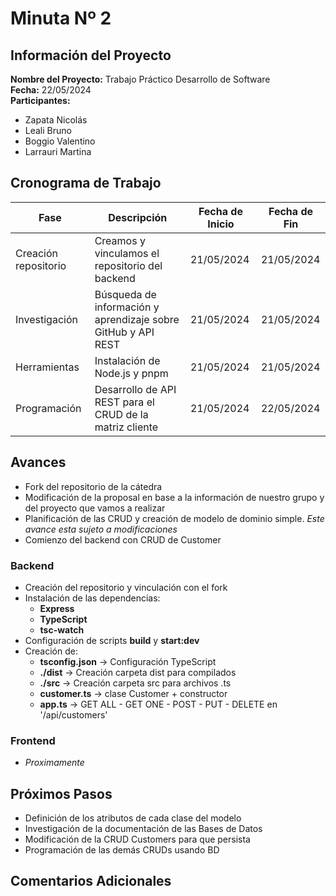 # Minuta Nº 2


##  Información del Proyecto

**Nombre del Proyecto:** Trabajo Práctico Desarrollo de Software  
**Fecha:** 22/05/2024    
**Participantes:**  
- Zapata Nicolás
- Leali Bruno
- Boggio Valentino
- Larrauri Martina

##  Cronograma de Trabajo

| Fase                  | Descripción                            | Fecha de Inicio | Fecha de Fin   |
|-----------------------|----------------------------------------|-----------------|----------------|
| Creación repositorio          | Creamos y vinculamos el repositorio del backend    | 21/05/2024  | 21/05/2024    |
| Investigación                | Búsqueda de información y aprendizaje sobre GitHub y API REST        | 21/05/2024  | 21/05/2024    |
| Herramientas            | Instalación de Node.js y pnpm   | 21/05/2024  | 21/05/2024 
| Programación            | Desarrollo de API REST para el CRUD de la matriz cliente   | 21/05/2024  | 22/05/2024   

## Avances
- Fork del repositorio de la cátedra
- Modificación de la proposal en base a la información de nuestro grupo y del proyecto que vamos a realizar
- Planificación de las CRUD y creación de modelo de dominio simple. *Este avance esta sujeto a modificaciones*
- Comienzo del backend con CRUD de Customer
###  Backend
- Creación del repositorio y vinculación con el fork
- Instalación de las dependencias:
	- **Express**
	- **TypeScript**
	- **tsc-watch**
- Configuración de scripts **build** y **start:dev**
- Creación de:
	-  **tsconfig.json** → Configuración TypeScript
	- **./dist** → Creación carpeta dist para compilados
	-  **./src** → Creación carpeta src para archivos .ts
	- **customer.ts** → clase Customer + constructor
	- **app.ts** → GET ALL - GET ONE - POST - PUT - DELETE en '/api/customers' 

###  Frontend
- *Proximamente*

##  Próximos Pasos

- Definición de los atributos de cada clase del modelo
- Investigación de la documentación de las Bases de Datos 
- Modificación de la CRUD Customers para que persista
- Programación de las demás CRUDs usando BD

##  Comentarios Adicionales